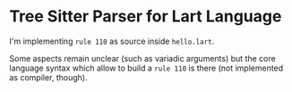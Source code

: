 # Tree Sitter Parser for Lart Language

I'm implementing `rule 110` as source inside `hello.lart`.

Some aspects remain unclear (such as variadic arguments) but the core language syntax which allow to build a `rule 110` is there (not implemented as compiler, though).
